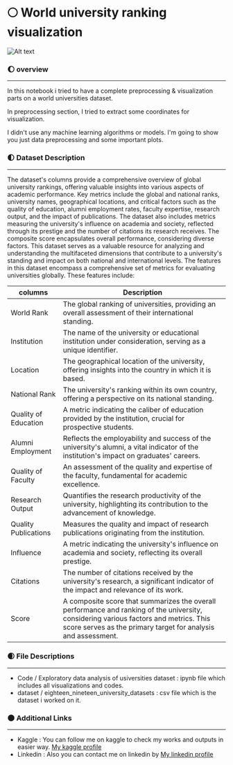 # :full_moon: World university ranking visualization 
![Alt text](https://vc-research.kums.ac.ir/kums_content/media/image/2020/01/134735_orig.jpg)


### :waxing_gibbous_moon: overview
---
In this notebook i tried to have a complete preprocessing & visualization parts on a world universities dataset.

In preprocessing section, I tried to extract some coordinates for visualization.

I didn't use any machine learning algorithms or models. I'm going to show you just data preprocessing and some important plots.


### :first_quarter_moon: Dataset Description
---
The dataset's columns provide a comprehensive overview of global university rankings, offering valuable insights into various aspects of academic performance. Key metrics include the global and national ranks, university names, geographical locations, and critical factors such as the quality of education, alumni employment rates, faculty expertise, research output, and the impact of publications. The dataset also includes metrics measuring the university's influence on academia and society, reflected through its prestige and the number of citations its research receives. The composite score encapsulates overall performance, considering diverse factors. This dataset serves as a valuable resource for analyzing and understanding the multifaceted dimensions that contribute to a university's standing and impact on both national and international levels. The features in this dataset encompass a comprehensive set of metrics for evaluating universities globally. These features include:

| columns | Description |
| ------ | ----------- |
| World Rank | The global ranking of universities, providing an overall assessment of their international standing. |
| Institution | The name of the university or educational institution under consideration, serving as a unique identifier. |
| Location | The geographical location of the university, offering insights into the country in which it is based. |
|National Rank| The university's ranking within its own country, offering a perspective on its national standing.|
|Quality of Education| A metric indicating the caliber of education provided by the institution, crucial for prospective students.|
|Alumni Employment| Reflects the employability and success of the university's alumni, a vital indicator of the institution's impact on graduates' careers.|
|Quality of Faculty| An assessment of the quality and expertise of the faculty, fundamental for academic excellence.|
|Research Output| Quantifies the research productivity of the university, highlighting its contribution to the advancement of knowledge.|
|Quality Publications| Measures the quality and impact of research publications originating from the institution.|
|Influence | A metric indicating the university's influence on academia and society, reflecting its overall prestige.|
|Citations | The number of citations received by the university's research, a significant indicator of the impact and relevance of its work.|
|Score | A composite score that summarizes the overall performance and ranking of the university, considering various factors and metrics. This score serves as the primary target for analysis and assessment.|


### :waxing_crescent_moon: File Descriptions
---
+ Code / Exploratory data analysis of usiversities dataset : ipynb file which includes all visualizations and codes.
+ dataset / eighteen_nineteen_university_datasets : csv file which is the dataset i worked on it.


### :new_moon: Additional Links
---
+ Kaggle : You can follow me on kaggle to check my works and outputs in easier way. [My kaggle profile](https://www.kaggle.com/hameddelavar)
+ Linkedin : Also you can contact me on linkedin by [My linkedin profile](https://www.linkedin.com/in/hamed-delavar-b030172a4)

